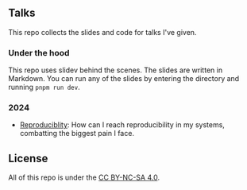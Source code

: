 ## Talks

This repo collects the slides and code for talks I've given.

### Under the hood

This repo uses slidev behind the scenes. The slides are written in Markdown.
You can run any of the slides by entering the directory and running `pnpm run dev`.

### 2024

- [Reproduciblity](/reproducablity/): How can I reach reproducibility in my systems, combatting the biggest pain I face.

## License

All of this repo is under the [CC BY-NC-SA 4.0](/LICENSE).
